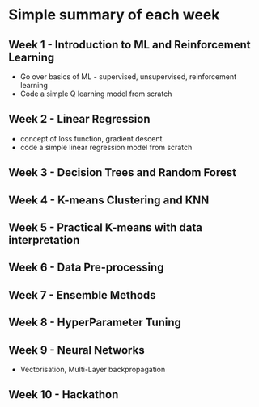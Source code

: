 # Simple summary of each week

## Week 1 - Introduction to ML and Reinforcement Learning

- Go over basics of ML - supervised, unsupervised, reinforcement learning
- Code a simple Q learning model from scratch

## Week 2 - Linear Regression

- concept of loss function, gradient descent
- code a simple linear regression model from scratch

## Week 3 - Decision Trees and Random Forest

## Week 4 - K-means Clustering and KNN 

## Week 5 - Practical K-means with data interpretation

## Week 6 - Data Pre-processing

## Week 7 - Ensemble Methods

## Week 8 - HyperParameter Tuning

## Week 9 - Neural Networks 

- Vectorisation, Multi-Layer backpropagation

## Week 10 - Hackathon